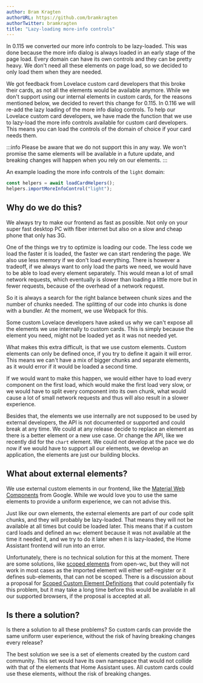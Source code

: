 ```yaml
---
author: Bram Kragten
authorURL: https://github.com/bramkragten
authorTwitter: bramkragten
title: "Lazy-loading more-info controls"
---
```


In 0.115 we converted our more info controls to be lazy-loaded. This was done because the more info dialog is always loaded in an early stage of the page load. Every domain can have its own controls and they can be pretty heavy. We don't need all these elements on page load, so we decided to only load them when they are needed.

We got feedback from Lovelace custom card developers that this broke their cards, as not all the elements would be available anymore. While we don't support using our internal elements in custom cards, for the reasons mentioned below, we decided to revert this change for 0.115.
In 0.116 we will re-add the lazy loading of the more info dialog controls. To help our Lovelace custom card developers, we have made the function that we use to lazy-load the more info controls available for custom card developers.
This means you can load the controls of the domain of choice if your card needs them.

:::info
Please be aware that we do not support this in any way. We won't promise the same elements will be available in a future update, and breaking changes will happen when you rely on our elements.
:::

An example loading the more info controls of the `light` domain:
```js
const helpers = await loadCardHelpers();
helpers.importMoreInfoControl("light");
```

## Why do we do this?

We always try to make our frontend as fast as possible. Not only on your super fast desktop PC with fiber internet but also on a slow and cheap phone that only has 3G.

One of the things we try to optimize is loading our code. The less code we load the faster it is loaded, the faster we can start rendering the page. We also use less memory if we don't load everything.
There is however a tradeoff, if we always want to only load the parts we need, we would have to be able to load every element separately. This would mean a lot of small network requests, which eventually is slower than loading a little more but in fewer requests, because of the overhead of a network request.

So it is always a search for the right balance between chunk sizes and the number of chunks needed. The splitting of our code into chunks is done with a bundler. At the moment, we use Webpack for this.

Some custom Lovelace developers have asked us why we can't expose all the elements we use internally to custom cards. This is simply because the element you need, might not be loaded yet as it was not needed yet.

What makes this extra difficult, is that we use custom elements. Custom elements can only be defined once, if you try to define it again it will error. This means we can't have a mix of bigger chunks and separate elements, as it would error if it would be loaded a second time.

If we would want to make this happen, we would either have to load every component on the first load, which would make the first load very slow, or we would have to split every component into its own chunk, what would cause a lot of small network requests and thus will also result in a slower experience.

Besides that, the elements we use internally are not supposed to be used by external developers, the API is not documented or supported and could break at any time. We could at any release decide to replace an element as there is a better element or a new use case. Or change the API, like we recently did for the `chart` element. We could not develop at the pace we do now if we would have to support all our elements, we develop an application, the elements are just our building blocks.

## What about external elements?

We use external custom elements in our frontend, like the [Material Web Components](https://github.com/material-components/material-components-web-components) from Google. While we would love you to use the same elements to provide a uniform experience, we can not advise this.

Just like our own elements, the external elements are part of our code split chunks, and they will probably be lazy-loaded. That means they will not be available at all times but could be loaded later.
This means that if a custom card loads and defined an `mwc` element because it was not available at the time it needed it, and we try to do it later when it is lazy-loaded, the Home Assistant frontend will run into an error.

Unfortunately, there is no technical solution for this at the moment. There are some solutions, like [scoped elements](https://open-wc.org/docs/development/scoped-elements/) from open-wc, but they will not work in most cases as the imported element will either self-register or it defines sub-elements, that can not be scoped.
There is a discussion about a proposal for [Scoped Custom Element Definitions](https://github.com/w3c/webcomponents/issues/716) that could potentially fix this problem, but it may take a long time before this would be available in all our supported browsers, if the proposal is accepted at all.

## Is there a solution?

Is there a solution to all these problems? So custom cards can provide the same uniform user experience, without the risk of having breaking changes every release?

The best solution we see is a set of elements created by the custom card community. This set would have its own namespace that would not collide with that of the elements that Home Assistant uses. All custom cards could use these elements, without the risk of breaking changes.
